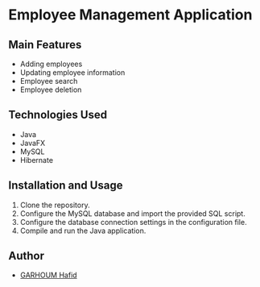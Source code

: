 # Employee Management Application

## Main Features
- Adding employees
- Updating employee information
- Employee search
- Employee deletion

## Technologies Used
- Java
- JavaFX
- MySQL
- Hibernate

## Installation and Usage
1. Clone the repository.
2. Configure the MySQL database and import the provided SQL script.
3. Configure the database connection settings in the configuration file.
4. Compile and run the Java application.

## Author
- [GARHOUM Hafid](https://github.com/haf0g)
